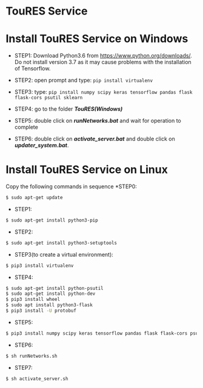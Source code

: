 # TouRES Service

# Install TouRES Service on Windows
* STEP1: Download Python3.6 from <https://www.python.org/downloads/>. Do not install version 3.7 as it may cause problems with the installation of Tensorflow.
* STEP2: open prompt and type: ```pip install virtualenv```

* STEP3: type: ```pip install numpy scipy keras tensorflow pandas flask flask-cors psutil sklearn```
* STEP4: go to the folder ***TouRES(Windows)***
* STEP5: double click on ***runNetworks.bat*** and wait for operation to complete
* STEP6: double click on ***activate_server.bat*** and double click on ***updater_system.bat***.


# Install TouRES Service on Linux

Copy the following commands in sequence
*STEP0:
```bash
$ sudo apt-get update
```
* STEP1: 
```bash
$ sudo apt-get install python3-pip
```
* STEP2:
```bash
$ sudo apt-get install python3-setuptools
```
* STEP3(to create a virtual environment):
```bash
$ pip3 install virtualenv
```
* STEP4:
```bash
$ sudo apt-get install python-psutil
$ sudo apt-get install python-dev
$ pip3 install wheel
$ sudo apt install python3-flask
$ pip3 install -U protobuf
```
* STEP5:
```bash
$ pip3 install numpy scipy keras tensorflow pandas flask flask-cors psutil sklearn
```
* STEP6:
```bash
$ sh runNetworks.sh
```
* STEP7:
```bash
$ sh activate_server.sh
```